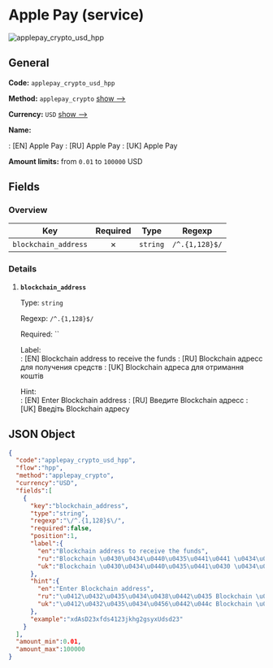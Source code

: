 
# Apple Pay (service) 
![applepay_crypto_usd_hpp](https://static.openfintech.io/payment_methods/applepay_crypto_usd_hpp/logo.svg?w=400&c=v0.59.26#w200)  

## General 
 
**Code:** `applepay_crypto_usd_hpp` 
 
**Method:** `applepay_crypto` 
 [show -->](/payment-methods/applepay_crypto/) 
 
**Currency:** `USD` [show -->](/currencies/USD/) 
 
**Name:** 
 
:	[EN] Apple Pay 
:	[RU] Apple Pay 
:	[UK] Apple Pay 
 
**Amount limits:** from `0.01` to `100000` USD 

## Fields 

### Overview 

|Key|Required|Type|Regexp| 
|:---:|:---:|:---:|:---:| 
|`blockchain_address`|✗|`string`|`/^.{1,128}$/`| 
 

### Details 
 
1. **`blockchain_address`** 
 
	Type: `string` 
 
	Regexp: `/^.{1,128}$/` 
 
	Required: `` 
 
	Label:  
	: [EN] Blockchain address to receive the funds 
	: [RU] Blockchain адресс для получения средств 
	: [UK] Blockchain адреса для отримання коштів 
 
	Hint:  
	: [EN] Enter Blockchain address 
	: [RU] Введите Blockchain адресс 
	: [UK] Введіть Blockchain адресу 
 

## JSON Object 

```json
{
  "code":"applepay_crypto_usd_hpp",
  "flow":"hpp",
  "method":"applepay_crypto",
  "currency":"USD",
  "fields":[
    {
      "key":"blockchain_address",
      "type":"string",
      "regexp":"\/^.{1,128}$\/",
      "required":false,
      "position":1,
      "label":{
        "en":"Blockchain address to receive the funds",
        "ru":"Blockchain \u0430\u0434\u0440\u0435\u0441\u0441 \u0434\u043b\u044f \u043f\u043e\u043b\u0443\u0447\u0435\u043d\u0438\u044f \u0441\u0440\u0435\u0434\u0441\u0442\u0432",
        "uk":"Blockchain \u0430\u0434\u0440\u0435\u0441\u0430 \u0434\u043b\u044f \u043e\u0442\u0440\u0438\u043c\u0430\u043d\u043d\u044f \u043a\u043e\u0448\u0442\u0456\u0432"
      },
      "hint":{
        "en":"Enter Blockchain address",
        "ru":"\u0412\u0432\u0435\u0434\u0438\u0442\u0435 Blockchain \u0430\u0434\u0440\u0435\u0441\u0441",
        "uk":"\u0412\u0432\u0435\u0434\u0456\u0442\u044c Blockchain \u0430\u0434\u0440\u0435\u0441\u0443"
      },
      "example":"xdAsD23xfds4123jkhg2gsyxUdsd23"
    }
  ],
  "amount_min":0.01,
  "amount_max":100000
}
```  
